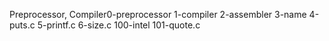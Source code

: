 Preprocessor, Compiler0-preprocessor 1-compiler 2-assembler 3-name 4-puts.c 5-printf.c 6-size.c 100-intel 101-quote.c
